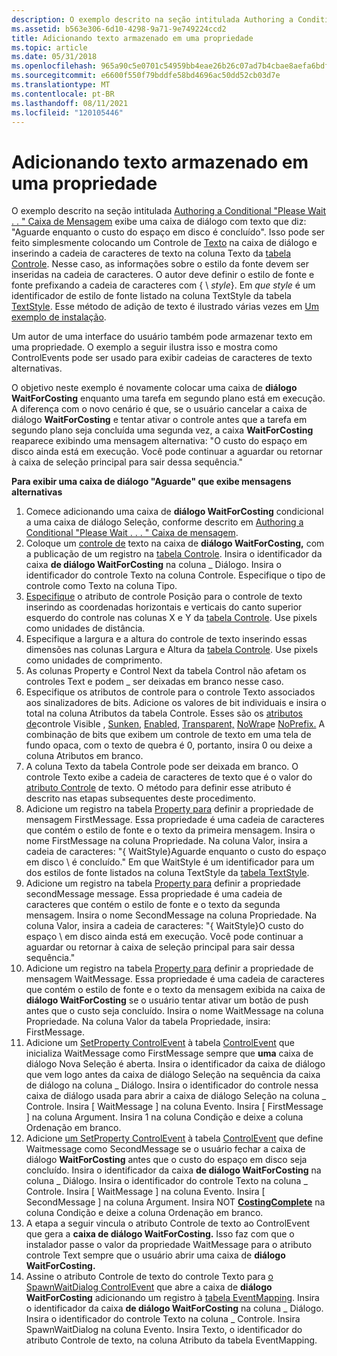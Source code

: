```yaml
---
description: O exemplo descrito na seção intitulada Authoring a Conditional &\# 0034; Aguarde.
ms.assetid: b563e306-6d10-4298-9a71-9e749224ccd2
title: Adicionando texto armazenado em uma propriedade
ms.topic: article
ms.date: 05/31/2018
ms.openlocfilehash: 965a90c5e0701c54959bb4eae26b26c07ad7b4cbae8aefa6bdf346542b6a5cf4
ms.sourcegitcommit: e6600f550f79bddfe58bd4696ac50dd52cb03d7e
ms.translationtype: MT
ms.contentlocale: pt-BR
ms.lasthandoff: 08/11/2021
ms.locfileid: "120105446"
---
```

# <a name="adding-text-stored-in-a-property"></a>Adicionando texto armazenado em uma propriedade

O exemplo descrito na seção intitulada [Authoring a Conditional "Please Wait . . " Caixa de Mensagem](authoring-a-conditional-please-wait-------message-box.md) exibe uma caixa de diálogo com texto que diz: "Aguarde enquanto o custo do espaço em disco é concluído". Isso pode ser feito simplesmente colocando um Controle de [Texto](text-control.md) na caixa de diálogo e inserindo a cadeia de caracteres de texto na coluna Texto da [tabela Controle](control-table.md). Nesse caso, as informações sobre o estilo da fonte devem ser inseridas na cadeia de caracteres. O autor deve definir o estilo de fonte e fonte prefixando a cadeia de caracteres com { \\ *style*}. Em *que style* é um identificador de estilo de fonte listado na coluna TextStyle da tabela [TextStyle](textstyle-table.md). Esse método de adição de texto é ilustrado várias vezes em [Um exemplo de instalação](an-installation-example.md).

Um autor de uma interface do usuário também pode armazenar texto em uma propriedade. O exemplo a seguir ilustra isso e mostra como ControlEvents pode ser usado para exibir cadeias de caracteres de texto alternativas.

O objetivo neste exemplo é novamente colocar uma caixa de **diálogo WaitForCosting** enquanto uma tarefa em segundo plano está em execução. A diferença com o novo cenário é que, se o usuário cancelar a caixa de diálogo **WaitForCosting** e tentar ativar o controle antes que a tarefa em segundo plano seja concluída uma segunda vez, a caixa **WaitForCosting** reaparece exibindo uma mensagem alternativa: "O custo do espaço em disco ainda está em execução. Você pode continuar a aguardar ou retornar à caixa de seleção principal para sair dessa sequência."

**Para exibir uma caixa de diálogo "Aguarde" que exibe mensagens alternativas**

1.  Comece adicionando uma caixa de **diálogo WaitForCosting** condicional a uma caixa de diálogo Seleção, conforme descrito em [Authoring a Conditional "Please Wait . . . " Caixa de mensagem](authoring-a-conditional-please-wait-------message-box.md).
2.  Coloque um [controle de](text-control.md) texto na caixa de **diálogo WaitForCosting,** com a publicação de um registro na [tabela Controle](control-table.md). Insira o identificador da caixa **de diálogo WaitForCosting** na coluna \_ Diálogo. Insira o identificador do controle Texto na coluna Controle. Especifique o tipo de controle como Texto na coluna Tipo.
3.  [Especifique](position-control-attribute.md) o atributo de controle Posição para o controle de texto inserindo as coordenadas horizontais e verticais do canto superior esquerdo do controle nas colunas X e Y da [tabela Controle](control-table.md). Use pixels como unidades de distância.
4.  Especifique a largura e a altura do controle de texto inserindo essas dimensões nas colunas Largura e Altura da [tabela Controle](control-table.md). Use pixels como unidades de comprimento.
5.  As colunas Property e Control Next da tabela Control não afetam os controles Text e podem \_ ser deixadas em branco nesse caso.
6.  Especifique os atributos de controle para o controle Texto associados aos sinalizadores de bits. Adicione os valores de bit individuais e insira o total na coluna Atributos da tabela Controle. Esses são os [atributos de](visible-control-attribute.md)controle Visible , [Sunken](sunken-control-attribute.md), [Enabled,](enabled-control-attribute.md) [Transparent,](transparent-control-attribute.md) [NoWrap](nowrap-control-attribute.md)e [NoPrefix.](noprefix-control-attribute.md) A combinação de bits que exibem um controle de texto em uma tela de fundo opaca, com o texto de quebra é 0, portanto, insira 0 ou deixe a coluna Atributos em branco.
7.  A coluna Texto da tabela Controle pode ser deixada em branco. O controle Texto exibe a cadeia de caracteres de texto que é o valor do [atributo Controle](text-control-attribute.md) de texto. O método para definir esse atributo é descrito nas etapas subsequentes deste procedimento.
8.  Adicione um registro na tabela [Property para](property-table.md) definir a propriedade de mensagem FirstMessage. Essa propriedade é uma cadeia de caracteres que contém o estilo de fonte e o texto da primeira mensagem. Insira o nome FirstMessage na coluna Propriedade. Na coluna Valor, insira a cadeia de caracteres: "{ WaitStyle}Aguarde enquanto o custo do espaço em disco \\ é concluído." Em que WaitStyle é um identificador para um dos estilos de fonte listados na coluna TextStyle da [tabela TextStyle](textstyle-table.md).
9.  Adicione um registro na tabela [Property para](property-table.md) definir a propriedade secondMessage message. Essa propriedade é uma cadeia de caracteres que contém o estilo de fonte e o texto da segunda mensagem. Insira o nome SecondMessage na coluna Propriedade. Na coluna Valor, insira a cadeia de caracteres: "{ WaitStyle}O custo do espaço \\ em disco ainda está em execução. Você pode continuar a aguardar ou retornar à caixa de seleção principal para sair dessa sequência."
10. Adicione um registro na tabela [Property para](property-table.md) definir a propriedade de mensagem WaitMessage. Essa propriedade é uma cadeia de caracteres que contém o estilo de fonte e o texto da mensagem exibida na caixa de **diálogo WaitForCosting** se o usuário tentar ativar um botão de push antes que o custo seja concluído. Insira o nome WaitMessage na coluna Propriedade. Na coluna Valor da tabela Propriedade, insira: FirstMessage.
11. Adicione um [SetProperty ControlEvent](setproperty-controlevent.md) à tabela [ControlEvent](controlevent-table.md) que inicializa WaitMessage como FirstMessage sempre que **uma** caixa de diálogo Nova Seleção é aberta. Insira o identificador da caixa de diálogo que vem logo antes da caixa de diálogo Seleção na sequência da caixa de diálogo na coluna \_ Diálogo. Insira o identificador do controle nessa caixa de diálogo usada para abrir a caixa de diálogo Seleção na coluna \_ Controle. Insira \[ WaitMessage \] na coluna Evento. Insira \[ FirstMessage \] na coluna Argument. Insira 1 na coluna Condição e deixe a coluna Ordenação em branco.
12. Adicione [um SetProperty ControlEvent](setproperty-controlevent.md) à tabela [ControlEvent](controlevent-table.md) que define Waitmessage como SecondMessage se o usuário fechar a caixa de diálogo **WaitForCosting** antes que o custo do espaço em disco seja concluído. Insira o identificador da caixa **de diálogo WaitForCosting** na coluna \_ Diálogo. Insira o identificador do controle Texto na coluna \_ Controle. Insira \[ WaitMessage \] na coluna Evento. Insira \[ SecondMessage \] na coluna Argument. Insira NOT [**CostingComplete**](costingcomplete.md) na coluna Condição e deixe a coluna Ordenação em branco.
13. A etapa a seguir vincula o atributo Controle de texto ao ControlEvent que gera a **caixa de diálogo WaitForCosting.** Isso faz com que o instalador passe o valor da propriedade WaitMessage para o atributo controle Text sempre que o usuário abrir uma caixa de **diálogo WaitForCosting.**
14. Assine o atributo Controle de texto do controle Texto para [o SpawnWaitDialog ControlEvent](spawnwaitdialog-controlevent.md) que abre a caixa de **diálogo WaitForCosting** adicionando um registro à [tabela EventMapping](eventmapping-table.md). Insira o identificador da caixa **de diálogo WaitForCosting** na coluna \_ Diálogo. Insira o identificador do controle Texto na coluna \_ Controle. Insira SpawnWaitDialog na coluna Evento. Insira Texto, o identificador do atributo Controle de texto, na coluna Atributo da tabela EventMapping.

 

 



